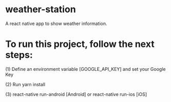 # weather-station
A react native app to show weather information.

# To run this project, follow the next steps:

(1) Define an environment variable [GOOGLE_API_KEY] and set
your Google Key

(2) Run yarn install

(3) react-native run-android [Android] or react-native run-ios [iOS]